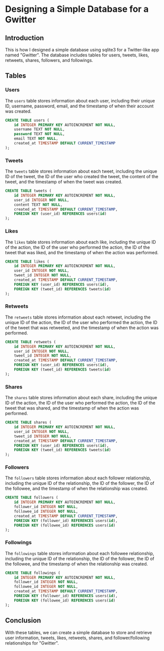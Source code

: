 # Designing a Simple Database for a Gwitter

## Introduction

This is how I designed a simple database using sqlite3 for a Twitter-like app named "Gwitter". The database includes tables for users, tweets, likes, retweets, shares, followers, and followings.

## Tables

### Users

The `users` table stores information about each user, including their unique ID, username, password, email, and the timestamp of when their account was created.

```sql
CREATE TABLE users (
    id INTEGER PRIMARY KEY AUTOINCREMENT NOT NULL,
    username TEXT NOT NULL,
    password TEXT NOT NULL,
    email TEXT NOT NULL,
    created_at TIMESTAMP DEFAULT CURRENT_TIMESTAMP
);
```

### Tweets

The `tweets` table stores information about each tweet, including the unique ID of the tweet, the ID of the user who created the tweet, the content of the tweet, and the timestamp of when the tweet was created.

```sql 
CREATE TABLE tweets (
    id INTEGER PRIMARY KEY AUTOINCREMENT NOT NULL,
    user_id INTEGER NOT NULL,
    content TEXT NOT NULL,
    created_at TIMESTAMP DEFAULT CURRENT_TIMESTAMP,
    FOREIGN KEY (user_id) REFERENCES users(id)
);
```

### Likes

The `likes` table stores information about each like, including the unique ID of the action, the ID of the user who performed the action, the ID of the tweet that was liked, and the timestamp of when the action was performed.

```sql 
CREATE TABLE likes (
    id INTEGER PRIMARY KEY AUTOINCREMENT NOT NULL,
    user_id INTEGER NOT NULL,
    tweet_id INTEGER NOT NULL,
    created_at TIMESTAMP DEFAULT CURRENT_TIMESTAMP,
    FOREIGN KEY (user_id) REFERENCES users(id),
    FOREIGN KEY (tweet_id) REFERENCES tweets(id)
);
```

### Retweets

The `retweets` table stores information about each retweet, including the unique ID of the action, the ID of the user who performed the action, the ID of the tweet that was retweeted, and the timestamp of when the action was performed.

```sql 
CREATE TABLE retweets (
    id INTEGER PRIMARY KEY AUTOINCREMENT NOT NULL,
    user_id INTEGER NOT NULL,
    tweet_id INTEGER NOT NULL,
    created_at TIMESTAMP DEFAULT CURRENT_TIMESTAMP,
    FOREIGN KEY (user_id) REFERENCES users(id),
    FOREIGN KEY (tweet_id) REFERENCES tweets(id)
);
```

### Shares

The `shares` table stores information about each share, including the unique ID of the action, the ID of the user who performed the action, the ID of the tweet that was shared, and the timestamp of when the action was performed.

```sql
CREATE TABLE shares (
    id INTEGER PRIMARY KEY AUTOINCREMENT NOT NULL,
    user_id INTEGER NOT NULL,
    tweet_id INTEGER NOT NULL,
    created_at TIMESTAMP DEFAULT CURRENT_TIMESTAMP,
    FOREIGN KEY (user_id) REFERENCES users(id),
    FOREIGN KEY (tweet_id) REFERENCES tweets(id)
);
```

### Followers

The `followers` table stores information about each follower relationship, including the unique ID of the relationship, the ID of the follower, the ID of the followee, and the timestamp of when the relationship was created.

```sql
CREATE TABLE followers (
    id INTEGER PRIMARY KEY AUTOINCREMENT NOT NULL,
    follower_id INTEGER NOT NULL,
    followee_id INTEGER NOT NULL,
    created_at TIMESTAMP DEFAULT CURRENT_TIMESTAMP,
    FOREIGN KEY (follower_id) REFERENCES users(id),
    FOREIGN KEY (followee_id) REFERENCES users(id)
);
```

### Followings

The `followings` table stores information about each followee relationship, including the unique ID of the relationship, the ID of the follower, the ID of the followee, and the timestamp of when the relationship was created.

```sql
CREATE TABLE followings (
    id INTEGER PRIMARY KEY AUTOINCREMENT NOT NULL,
    follower_id INTEGER NOT NULL,
    followee_id INTEGER NOT NULL,
    created_at TIMESTAMP DEFAULT CURRENT_TIMESTAMP,
    FOREIGN KEY (follower_id) REFERENCES users(id),
    FOREIGN KEY (followee_id) REFERENCES users(id)
);
```

## Conclusion

With these tables, we can create a simple database to store and retrieve user information, tweets, likes, retweets, shares, and follower/following relationships for "Gwitter".
